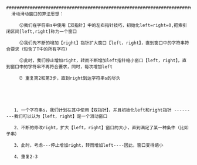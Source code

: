 
      #######################################################################################################
      滑动滑动窗口的算法思想：
          
         😗我们在字符串s中使用【双指针】中的左右指针技巧，初始化left=right=0,把索引闭区间[left,right]称为一个窗口
         
         😗我们先不断的增加【right】指针扩大窗口【left，right】，直到窗口中的字符串符合要求（包含了T中的所有字符）         
         
         😗此时，我们停止增加right，转而不断增加left指针缩小窗口【left，right】，直到窗口中的字符串不再符合要求，同时，每次增加left
         
         ⏰ 重复第2和第3步，直到right到达字符串s的尽头
         
         
         
         
         
       1、一个字符串s，我们计划在其中使用【双指针】，并且初始化left和right指针 ---------我们可以认为【left，right】是一个滑动窗口
       
       2、不断的修改right，扩大【left，right】窗口的大小，直到满足了某一种条件（比如子串）
       
       3、此时，考虑---停止增加right，转而增加left----因此，窗口变得缩小
         
       4、重复2-3
